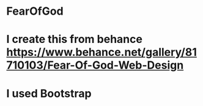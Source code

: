 # FearOfGod

# I create this from behance https://www.behance.net/gallery/81710103/Fear-Of-God-Web-Design

# I used Bootstrap

